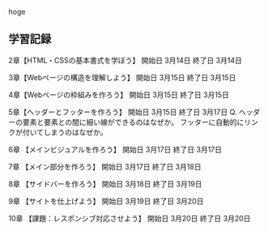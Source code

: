 hoge

## 学習記録

2章【HTML・CSSの基本書式を学ぼう】
開始日 3月14日
終了日 3月14日

3章【Webページの構造を理解しよう】
開始日 3月15日
終了日 3月15日

4章【Webページの枠組みを作ろう】
開始日 3月15日
終了日 3月15日

5章【ヘッダーとフッターを作ろう】
開始日 3月15日
終了日 3月17日
Q.
ヘッダーの要素と要素との間に細い線ができるのはなぜか。
フッターに自動的にリンクが付いてしまうのはなぜか。

6章 【メインビジュアルを作ろう】
開始日 3月17日
終了日 3月17日

7章 【メイン部分を作ろう】
開始日 3月17日
終了日 3月18日

8章 【サイドバーを作ろう】
開始日 3月18日
終了日 3月19日

9章 【サイトを仕上げよう】
開始日 3月19日
終了日 3月20日

10章 【課題：レスポンシブ対応させよう】
開始日 3月20日
終了日 3月20日